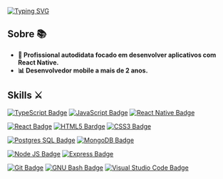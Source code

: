 [![Typing SVG](https://readme-typing-svg.herokuapp.com?size=35&color=F7951A&center=true&vCenter=true&width=1000&height=150&lines=Ol%C3%A1!+%F0%9F%91%8B%F0%9F%8F%BC;Me+chamo+Tamar+Judson;Sou+desenvolvedor+mobile+React+Native+%F0%9F%93%B1;Seja+bem-vindo(a)!+%F0%9F%98%83)](#)

## **Sobre** 📚

  - **🎯 Profissional autodidata focado em desenvolver aplicativos com React Native.**
  - **📊 Desenvolvedor mobile a mais de 2 anos.**

## **Skills** ⚔️
  
  [![TypeScript Badge](https://img.shields.io/badge/TypeScript-3178C6?style=for-the-badge&logo=TypeScript&logoColor=FFF&)](#)
  [![JavaScript Badge](https://img.shields.io/badge/JavaScript-323330?style=for-the-badge&logo=javascript&logoColor=F7DF1E)](#)
  [![React Native Badge](https://img.shields.io/badge/React_Native-20232A?style=for-the-badge&logo=react&logoColor=61DAFB)](#)  
  
  [![React Badge](https://img.shields.io/badge/React-20232A?style=for-the-badge&logo=react&logoColor=61DAFB)](#) 
  [![HTML5 Bardge](https://img.shields.io/badge/HTML5-E34F26?style=for-the-badge&logo=html5&logoColor=white)](#) 
  [![CSS3 Badge](https://img.shields.io/badge/CSS3-1572B6?style=for-the-badge&logo=css3&logoColor=white)](#) 
  
  [![Postgres SQL Badge](https://img.shields.io/badge/PostgreSQL-316192?style=for-the-badge&logo=postgresql&logoColor=white)](#) 
  [![MongoDB Badge](https://img.shields.io/badge/MongoDB-4EA94B?style=for-the-badge&logo=mongodb&logoColor=white)](#) 
  
  [![Node JS Badge](https://img.shields.io/badge/Node.js-gray?style=for-the-badge&logo=node.js&logoColor=green)](#) 
  [![Express Badge](https://img.shields.io/badge/Express.js-404D59?style=for-the-badge)](#) 
  
  [![Git Badge](https://img.shields.io/badge/GIT-362701?style=for-the-badge&logo=git&logoColor=E44C30)](#) 
  [![GNU Bash Badge](https://img.shields.io/badge/GNU%20Bash-4EAA25?style=for-the-badge&logo=GNU%20Bash&logoColor=white)](#) 
  [![Visual Studio Code Badge](https://img.shields.io/badge/VSCode-0078D4?style=for-the-badge&logo=visual%20studio%20code&logoColor=white)](#) 
